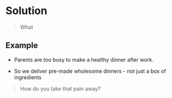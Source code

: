 # Solution

> What


## Example

- Parents are too busy to make a healthy dinner after work. <!-- .element: class="fragment" -->

- So we deliver pre-made wholesome dinners - not just a box of ingredients <!-- .element: class="fragment" -->


> How do you take that pain away?
